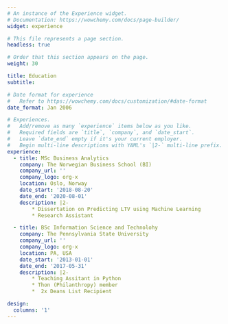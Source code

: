 ```yaml
---
# An instance of the Experience widget.
# Documentation: https://wowchemy.com/docs/page-builder/
widget: experience

# This file represents a page section.
headless: true

# Order that this section appears on the page.
weight: 30

title: Education
subtitle:

# Date format for experience
#   Refer to https://wowchemy.com/docs/customization/#date-format
date_format: Jan 2006

# Experiences.
#   Add/remove as many `experience` items below as you like.
#   Required fields are `title`, `company`, and `date_start`.
#   Leave `date_end` empty if it's your current employer.
#   Begin multi-line descriptions with YAML's `|2-` multi-line prefix.
experience:
  - title: MSc Business Analytics
    company: The Norwegian Business School (BI)
    company_url: ''
    company_logo: org-x
    location: Oslo, Norway
    date_start: '2018-08-20'
    date_end: '2020-08-01'
    description: |2-
        * Dissertation on Predicting LTV using Machine Learning
        * Research Assistant

  - title: BSc Information Science and Technolohy
    company: The Pennsylvania State University
    company_url: ''
    company_logo: org-x
    location: PA, USA
    date_start: '2013-01-01'
    date_end: '2017-05-31'
    description: |2-
        * Teaching Assitant in Python
        * Thon (Philanthropy) member
        *  2x Deans List Recipient

design:
  columns: '1'
---
```

